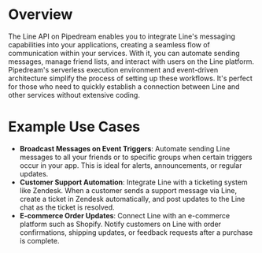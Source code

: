 # Overview

The Line API on Pipedream enables you to integrate Line's messaging capabilities into your applications, creating a seamless flow of communication within your services. With it, you can automate sending messages, manage friend lists, and interact with users on the Line platform. Pipedream's serverless execution environment and event-driven architecture simplify the process of setting up these workflows. It's perfect for those who need to quickly establish a connection between Line and other services without extensive coding.

# Example Use Cases

- **Broadcast Messages on Event Triggers**: Automate sending Line messages to all your friends or to specific groups when certain triggers occur in your app. This is ideal for alerts, announcements, or regular updates.
- **Customer Support Automation**: Integrate Line with a ticketing system like Zendesk. When a customer sends a support message via Line, create a ticket in Zendesk automatically, and post updates to the Line chat as the ticket is resolved.
- **E-commerce Order Updates**: Connect Line with an e-commerce platform such as Shopify. Notify customers on Line with order confirmations, shipping updates, or feedback requests after a purchase is complete.
